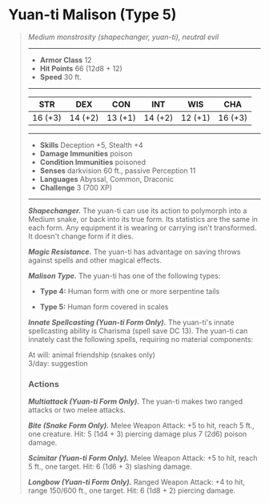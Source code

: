 # Yuan-ti Malison (Type 5)
>*Medium monstrosity (shapechanger, yuan-ti), neutral evil*
>___
>- **Armor Class** 12
>- **Hit Points** 66 (12d8 + 12)
>- **Speed** 30 ft.
>___
>|STR|DEX|CON|INT|WIS|CHA|
>|:---:|:---:|:---:|:---:|:---:|:---:|
>|16 (+3)|14 (+2)|13 (+1)|14 (+2)|12 (+1)|16 (+3)|
>___
>- **Skills** Deception +5, Stealth +4
>- **Damage Immunities** poison
>- **Condition Immunities** poisoned
>- **Senses** darkvision 60 ft., passive Perception 11
>- **Languages** Abyssal, Common, Draconic
>- **Challenge** 3 (700 XP)
>___
>***Shapechanger.*** The yuan-ti can use its action to polymorph into a Medium snake, or back into its true form. Its statistics are the same in each form. Any equipment it is wearing or carrying isn't transformed. It doesn't change form if it dies.  
>
>***Magic Resistance.*** The yuan-ti has advantage on saving throws against spells and other magical effects.  
>
>***Malison Type.*** The yuan-ti has one of the following types:  
>- **Type 4:** Human form with one or more serpentine tails
>
>- **Type 5:** Human form covered in scales
>
>
>***Innate Spellcasting (Yuan-ti Form Only).*** The yuan-ti's innate spellcasting ability is Charisma (spell save DC 13). The yuan-ti can innately cast the following spells, requiring no material components:  
>
>At will: animal friendship (snakes only)  
>3/day: suggestion  
>
>### Actions
>***Multiattack (Yuan-ti Form Only).*** The yuan-ti makes two ranged attacks or two melee attacks.  
>
>***Bite (Snake Form Only).*** Melee Weapon Attack: +5 to hit, reach 5 ft., one creature. Hit: 5 (1d4 + 3) piercing damage plus 7 (2d6) poison damage.  
>
>***Scimitar (Yuan-ti Form Only).*** Melee Weapon Attack: +5 to hit, reach 5 ft., one target. Hit: 6 (1d6 + 3) slashing damage.  
>
>***Longbow (Yuan-ti Form Only).*** Ranged Weapon Attack: +4 to hit, range 150/600 ft., one target. Hit: 6 (1d8 + 2) piercing damage.
